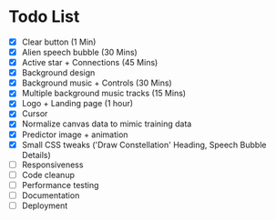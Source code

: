 # Todo List

- [x] Clear button (1 Min)
- [x] Alien speech bubble (30 Mins)
- [x] Active star + Connections (45 Mins)
- [x] Background design
- [x] Background music + Controls (30 Mins)
- [x] Multiple background music tracks (15 Mins)
- [x] Logo + Landing page (1 hour)
- [x] Cursor
- [x] Normalize canvas data to mimic training data
- [x] Predictor image + animation
- [x] Small CSS tweaks ('Draw Constellation' Heading, Speech Bubble Details)
- [ ] Responsiveness
- [ ] Code cleanup
- [ ] Performance testing
- [ ] Documentation
- [ ] Deployment
